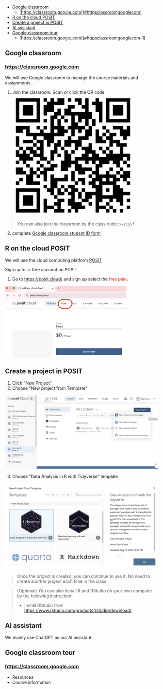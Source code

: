
- [Google classroom](#google-classroom)
  - [https://classroom.google.com](#httpsclassroomgooglecom)
- [R on the cloud POSIT](#r-on-the-cloud-posit)
- [Create a project in POSIT](#create-a-project-in-posit)
- [AI assistant](#ai-assistant)
- [Google classroom tour](#google-classroom-tour)
  - [https://classroom.google.com](#httpsclassroomgooglecom-1)

## Google classroom

### https://classroom.google.com

We will use Google classroom to manage the course materials and assignments. 

 1.  Join the classroom. Scan or click the QR code:
[<img src="../img/113-2-R-EE-QR.png" width="400px">](https://classroom.google.com/c/NzU0NDI5MDA4NTc3?cjc=4iso7lb)

> You can also join the classroom by the class code: `xkvjy5f`

 2. complete [Google classroom student ID form](https://docs.google.com/forms/d/e/1FAIpQLScnGNSn-wCo5GHQ9fpT170liYYv0-XdCvl9b0lPh2TntiV0hg/viewform?usp=sharing)

## R on the cloud POSIT

We will use the cloud computing platform [POSIT](https://posit.cloud/).

Sign up for a free account on POSIT.

  1. Go to <https://posit.cloud/> and sign up select the <span style="color:red">free plan</span>.

<img src="../img/posit-free-plan.png" width="400px">

## Create a project in POSIT

  1. Click "New Project". 
  2. Choose "New project from Template"
 
![](../img/2024-09-14-09-29-40.png)

  3. Choose "Data Analysis in R with Tidyverse" template

![](../img/2024-09-14-09-31-09.png)

> Once the project is created, you can continue to use it. No need to create another project each time in the class.

> (Optional) You can also install R and RStudio on your own computer by the following instruction:
>
>   - Install RStudio from <https://www.rstudio.com/products/rstudio/download/>

## AI assistant

We mainly use ChatGPT as our AI assistant.

## Google classroom tour

### https://classroom.google.com


  - Resources  
  - Course information

